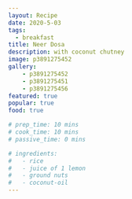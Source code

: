 ```yaml
---
layout: Recipe
date: 2020-5-03
tags:
  - breakfast
title: Neer Dosa 
description: with coconut chutney
image: p3891275452
gallery:
    - p3891275452
    - p3891275451
    - p3891275456
featured: true
popular: true
food: true

# prep_time: 10 mins
# cook_time: 10 mins
# passive_time: 0 mins

# ingredients:
#   - rice
#   - juice of 1 lemon
#   - ground nuts
#   - coconut-oil
---
```







